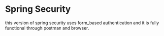 # Spring Security
this version of spring security uses form_based authentication and it is fully functional through postman and browser.
